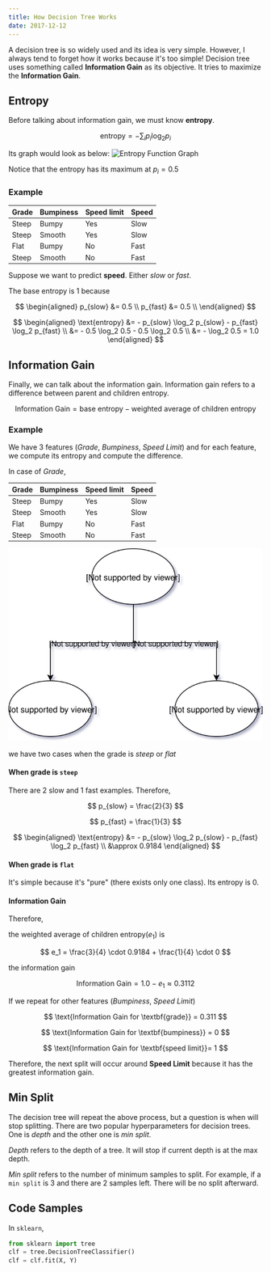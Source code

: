```yaml
---
title: How Decision Tree Works
date: 2017-12-12
---
```


A decision tree is so widely used and its idea is very simple. However, I always tend to forget how it works because it's too simple!
Decision tree uses something called **Information Gain** as its objective. It tries to maximize the **Information Gain**.

## Entropy
Before talking about information gain, we must know **entropy**.


$$ \text{entropy} = - \sum_{i} p_i \log_2 p_i $$

Its graph would look as below:
<img src="https://upload.wikimedia.org/wikipedia/commons/thumb/2/22/Binary_entropy_plot.svg/200px-Binary_entropy_plot.svg.png" alt="Entropy Function Graph" />


Notice that the entropy has its maximum at $p_i = 0.5$

### Example

| Grade | Bumpiness | Speed limit | <span class="text-danger">Speed</span> |
|-------|-----------|-------------|----------------------------------------|
| Steep | Bumpy     | Yes         | <span class="text-danger">Slow</span>  |
| Steep | Smooth    | Yes         | <span class="text-danger">Slow</span>  |
| Flat  | Bumpy     | No          | <span class="text-primary">Fast</span> |
| Steep | Smooth    | No          | <span class="text-primary">Fast</span> |

Suppose we want to predict **speed**. Either *slow* or *fast*.

The base entropy is 1 because

$$
\begin{aligned}
p_{slow} &= 0.5 \\
p_{fast} &= 0.5 \\
\end{aligned}
$$


$$
\begin{aligned}
\text{entropy} &= - p_{slow} \log_2 p_{slow} - p_{fast} \log_2 p_{fast} \\
               &= - 0.5 \log_2 0.5 - 0.5 \log_2 0.5 \\
               &= - \log_2 0.5 = 1.0
\end{aligned}
$$


## Information Gain

Finally, we can talk about the information gain. Information gain refers to a difference between parent and children entropy.

$$ \text{Information Gain} = \text{base entropy} - \text{weighted average of children entropy} $$


### Example

We have 3 features (*Grade*, *Bumpiness*, *Speed Limit*) and for each feature, we compute its entropy and compute the difference.

In case of *Grade*,

| <span class="text-danger">Grade</span>  | Bumpiness | Speed limit | Speed                                  |
|-----------------------------------------|-----------|-------------|----------------------------------------|
| <span class="text-warning">Steep</span> | Bumpy     | Yes         | <span class="text-danger">Slow</span>  |
| <span class="text-warning">Steep</span> | Smooth    | Yes         | <span class="text-danger">Slow</span>  |
| <span class="text-success">Flat </span> | Bumpy     | No          | <span class="text-primary">Fast</span> |
| <span class="text-warning">Steep</span> | Smooth    | No          | <span class="text-primary">Fast</span> |

<img src="./decision-tree-example.svg" alt="decision tree" />

we have two cases when the grade is *steep* or *flat*


#### When grade is `steep`

There are 2 slow and 1 fast examples. Therefore,

$$
p_{slow} = \frac{2}{3}
$$

$$
p_{fast} = \frac{1}{3}
$$

$$
\begin{aligned}
\text{entropy} &= - p_{slow} \log_2 p_{slow} - p_{fast} \log_2 p_{fast} \\
               &\approx 0.9184
\end{aligned}
$$


#### When grade is `flat`

It's simple because it's "pure" (there exists only one class). Its entropy is 0.


#### Information Gain

Therefore,

the weighted average of children entropy($e_1$) is

$$ e_1 = \frac{3}{4} \cdot 0.9184 + \frac{1}{4} \cdot 0 $$


the information gain

$$ \text{Information Gain} = 1.0 - e_1 \approx 0.3112 $$


If we repeat for other features (*Bumpiness*, *Speed Limit*)

$$
\text{Information Gain for \textbf{grade}} = 0.311
$$

$$
\text{Information Gain for \textbf{bumpiness}} = 0
$$

$$
\text{Information Gain for \textbf{speed limit}}= 1
$$

Therefore, the next split will occur around **Speed Limit** because it has the greatest information gain.

## Min Split
The decision tree will repeat the above process, but a question is when will stop splitting.
There are two popular hyperparameters for decision trees. One is *depth* and the other one is *min split*.

*Depth* refers to the depth of a tree. It will stop if current depth is at the max depth.

*Min split* refers to the number of minimum samples to split. For example, if a `min split` is 3 and there are 2 samples left.
There will be no split afterward.


## Code Samples

In `sklearn`,

```python
from sklearn import tree
clf = tree.DecisionTreeClassifier()
clf = clf.fit(X, Y)
```

